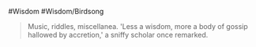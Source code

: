 #Wisdom #Wisdom/Birdsong
> Music, riddles, miscellanea. 'Less a wisdom, more a body of gossip hallowed by accretion,' a sniffy scholar once remarked.

